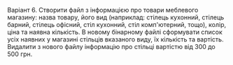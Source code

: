 Варіант 6.
Створити файл з інформацією про товари меблевого магазину: назва товару, його вид (наприклад: стілець кухонний, стілець барний, стілець офісний, 
стіл кухонний, стіл комп'ютерний, тощо), колір, ціна та наявна кількість. 
В новому бінарному файлі сформувати список усіх наявних у магазині стільців вказаного виду, їх кількість та вартість. 
Видалити з нового файлу інформацію про стільці вартістю від 300 до 500 грн.
